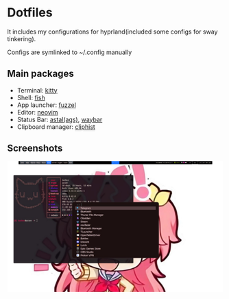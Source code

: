 # Dotfiles
It includes my configurations for hyprland(included some configs for sway tinkering).

Configs are symlinked to ~/.config manually

## Main packages
- Terminal: [kitty](https://sw.kovidgoyal.net/kitty/)
- Shell: [fish](https://fishshell.com/)
- App launcher: [fuzzel](https://codeberg.org/dnkl/fuzzel)
- Editor: [neovim](https://neovim.io/)
- Status Bar: [astal(ags)](https://aylur.github.io/astal/), [waybar](https://github.com/Alexays/Waybar)
- Clipboard manager: [cliphist](https://github.com/sentriz/cliphist)

## Screenshots
![alt text](images/screen1.jpg "Screenshot 1")

